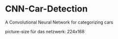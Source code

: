 # CNN-Car-Detection
A Convolutional Neural Network for categorizing cars

picture-size für das netzwerk: 224x168